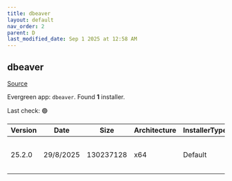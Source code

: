```yaml
---
title: dbeaver
layout: default
nav_order: 2
parent: D
last_modified_date: Sep 1 2025 at 12:58 AM
---
```


## dbeaver

[Source](https://github.com/dbeaver/dbeaver)

Evergreen app: `dbeaver`. Found **1** installer.

Last check: 🟢

| Version | Date      | Size      | Architecture | InstallerType | Type | URI                                                                                                                                                                                              |
| ------- | --------- | --------- | ------------ | ------------- | ---- | ------------------------------------------------------------------------------------------------------------------------------------------------------------------------------------------------ |
| 25.2.0  | 29/8/2025 | 130237128 | x64          | Default       | exe  | [https://github.com/dbeaver/dbeaver/releases/download/25.2.0/dbeaver-ce-25.2.0-x86_64-setup.exe](https://github.com/dbeaver/dbeaver/releases/download/25.2.0/dbeaver-ce-25.2.0-x86_64-setup.exe) |
